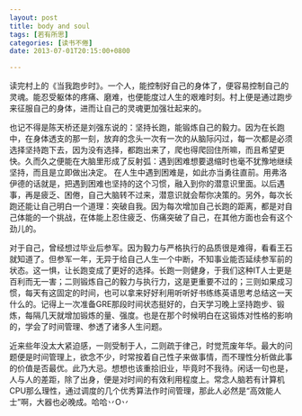 ```yaml
---
layout: post
title: body and soul
tags: [若有所思]
categories: [读书不倦]
date: 2013-07-01T20:15:00+0800

---
```


读完村上的《当我跑步时》。一个人，能控制好自己的身体了，便容易控制自己的灵魂。能忍受躯体的疼痛、磨难，也便能度过人生的艰难时刻。村上便是通过跑步来征服自己的身体，进而让自己的灵魂更加强壮起来的。

也记不得是陈天桥还是刘强东说的：坚持长跑，能锻炼自己的毅力。因为在长跑中，在身体透支的那一刻，放弃的念头一次有一次的从脑际闪过，每一次都是必须选择坚持跑下去，因为没有选择，都跑出来了，爬也得爬回住所嘛，而且希望更快。久而久之便能在大脑里形成了反射弧：遇到困难想要退缩时也毫不犹豫地继续坚持，而且是立即做出决定。 在人生中遇到困难是，如此亦当勇往直前。用弗洛伊德的话就是，把遇到困难也坚持的这个习惯，融入到你的潜意识里面。以后遇事，再是疲乏、困倦，自己大脑转不过来，潜意识就会帮你决策的。另外，每次长跑还能让自己明白一个道理：突破自我。因为每次增加自己长跑的距离，都是对自己体能的一个挑战，在体能上忍住疲乏、伤痛突破了自己，在其他方面也会有这个劲儿的。  

对于自己，曾经想过毕业后参军。因为毅力与严格执行的品质很是难得，看看王石就知道了。但参军一年，无异于给自己人生一个中断，不知事业能否延续参军前的状态。这一惧，让长跑变成了更好的选择。长跑一则健身，于我们这种IT人士更是百利而无一害；二则锻炼自己的毅力与执行力，这是更重要不过的；三则如果成习惯，每天有这固定的时间，也可以拿来好好利用听听好书练练英语思考总结这一天什么的。记得上一次准备GRE那段时间状态挺好的，白天学习晚上坚持跑步、锻炼，每隔几天就增加锻炼的量、强度。也是在那个时候明白在这锻炼对性格的影响的，学会了时间管理、参透了诸多人生问题。

近来些年没太大紧迫感，一则受制于人，二则疏于律己，时觉荒废年华。最大的问题便是时间管理上，欲念不少，时常按着自己性子来做事情，而不理性分析做此事的价值是否最优。此乃大忌。想想也该重拾旧业，毕竟时不我待。闲话一句也是，人与人的差距，除了出身，便是对时间的有效利用程度上。常念人脑若有计算机CPU那么理性，通过调度的几个优秀算法作时间管理，那此人必然是“高效能人士”啊，大器也必晚成。哈哈丷O丷